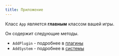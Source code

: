 ```yaml
---
title: Приложение
---
```


Класс `App` является **главным** классом вашей игры.

Он содержит следующие методы.

- `AddPlugin` - подробнее в [плагины](/moongame/engine/plugins)
- `AddSystem` - подробнее в [системы](/moongame/engine/systems)
